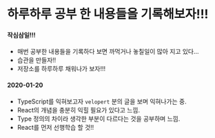 # 하루하루 공부 한 내용들을 기록해보자!!!

#### 작심삼일!!!

- 매번 공부한 내용들을 기록하다 보면 까먹거나 놓칠일이 많아 지고 있다...
- 습관을 만들자!! 
- 저장소를 하루하루 채워나가 보자!!!





#### 2020-01-20

- TypeScript를 익혀보고자 `velopert` 분의 글을 보며 익혀나가는 중.
- React의 개념을 충분히 익힐 필요가 있다고 느낌.
- Type 정의의 차이라 생각한 부분이 다르다는 것을 공부하며 느낌.
- React를 먼저 선행학습 할 것!!